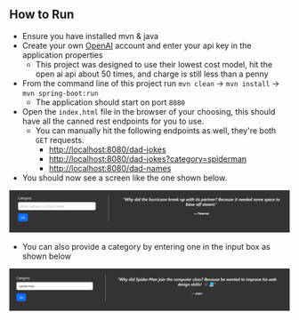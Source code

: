 ## How to Run

* Ensure you have installed mvn & java
* Create your own [OpenAI](https://openai.com/) account and enter your api key in the application properties
  * This project was designed to use their lowest cost model, hit the open ai api about 50 times, and charge is still less than a penny
* From the command line of this project run `mvn clean` -> `mvn install` -> `mvn spring-boot:run`
  * The application should start on port `8080`
* Open the `index.html` file in the browser of your choosing, this should have all the canned rest endpoints for you to use.
  * You can manually hit the following endpoints as well, they're both `GET` requests.
    * [http://localhost:8080/dad-jokes](http://localhost:8080/dad-jokes)
    * [http://localhost:8080/dad-jokes?category=spiderman](http://localhost:8080/dad-jokes?category=spiderman)
    * [http://localhost:8080/dad-names](http://localhost:8080/dad-names)
* You should now see a screen like the one shown below. 

![screenshot-1](https://raw.githubusercontent.com/HBull5/Spring-AI/refs/heads/main/screenshot-1.png?token=GHSAT0AAAAAACYJ5YXRD7GE27IRP6ZWM4PIZX4H7UQ)

* You can also provide a category by entering one in the input box as shown below

![screenshot-2](https://raw.githubusercontent.com/HBull5/Spring-AI/refs/heads/main/screenshot-2.png?token=GHSAT0AAAAAACYJ5YXRUNYA2I5AXOBKFD4WZX4IA2Q)
